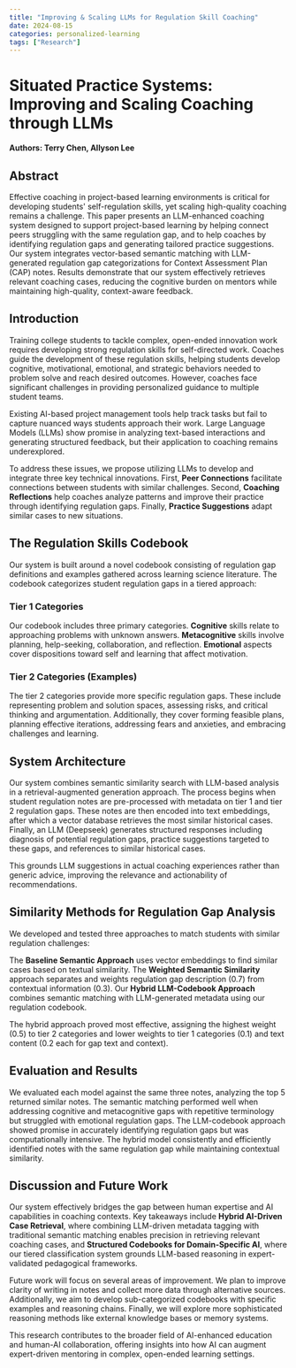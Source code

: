 ```yaml
---
title: "Improving & Scaling LLMs for Regulation Skill Coaching"
date: 2024-08-15
categories: personalized-learning
tags: ["Research"]
---
```


# Situated Practice Systems: Improving and Scaling Coaching through LLMs
**Authors: Terry Chen, Allyson Lee**

## Abstract
Effective coaching in project-based learning environments is critical for developing students' self-regulation skills, yet scaling high-quality coaching remains a challenge. This paper presents an LLM-enhanced coaching system designed to support project-based learning by helping connect peers struggling with the same regulation gap, and to help coaches by identifying regulation gaps and generating tailored practice suggestions. Our system integrates vector-based semantic matching with LLM-generated regulation gap categorizations for Context Assessment Plan (CAP) notes. Results demonstrate that our system effectively retrieves relevant coaching cases, reducing the cognitive burden on mentors while maintaining high-quality, context-aware feedback.

## Introduction
Training college students to tackle complex, open-ended innovation work requires developing strong regulation skills for self-directed work. Coaches guide the development of these regulation skills, helping students develop cognitive, motivational, emotional, and strategic behaviors needed to problem solve and reach desired outcomes. However, coaches face significant challenges in providing personalized guidance to multiple student teams.

Existing AI-based project management tools help track tasks but fail to capture nuanced ways students approach their work. Large Language Models (LLMs) show promise in analyzing text-based interactions and generating structured feedback, but their application to coaching remains underexplored.

To address these issues, we propose utilizing LLMs to develop and integrate three key technical innovations. First, **Peer Connections** facilitate connections between students with similar challenges. Second, **Coaching Reflections** help coaches analyze patterns and improve their practice through identifying regulation gaps. Finally, **Practice Suggestions** adapt similar cases to new situations.

## The Regulation Skills Codebook
Our system is built around a novel codebook consisting of regulation gap definitions and examples gathered across learning science literature. The codebook categorizes student regulation gaps in a tiered approach:

### Tier 1 Categories

Our codebook includes three primary categories. **Cognitive** skills relate to approaching problems with unknown answers. **Metacognitive** skills involve planning, help-seeking, collaboration, and reflection. **Emotional** aspects cover dispositions toward self and learning that affect motivation.

### Tier 2 Categories (Examples)

The tier 2 categories provide more specific regulation gaps. These include representing problem and solution spaces, assessing risks, and critical thinking and argumentation. Additionally, they cover forming feasible plans, planning effective iterations, addressing fears and anxieties, and embracing challenges and learning.

## System Architecture
Our system combines semantic similarity search with LLM-based analysis in a retrieval-augmented generation approach. The process begins when student regulation notes are pre-processed with metadata on tier 1 and tier 2 regulation gaps. These notes are then encoded into text embeddings, after which a vector database retrieves the most similar historical cases. Finally, an LLM (Deepseek) generates structured responses including diagnosis of potential regulation gaps, practice suggestions targeted to these gaps, and references to similar historical cases.

This grounds LLM suggestions in actual coaching experiences rather than generic advice, improving the relevance and actionability of recommendations.

## Similarity Methods for Regulation Gap Analysis
We developed and tested three approaches to match students with similar regulation challenges:

The **Baseline Semantic Approach** uses vector embeddings to find similar cases based on textual similarity. The **Weighted Semantic Similarity** approach separates and weights regulation gap description (0.7) from contextual information (0.3). Our **Hybrid LLM-Codebook Approach** combines semantic matching with LLM-generated metadata using our regulation codebook.

The hybrid approach proved most effective, assigning the highest weight (0.5) to tier 2 categories and lower weights to tier 1 categories (0.1) and text content (0.2 each for gap text and context).

## Evaluation and Results
We evaluated each model against the same three notes, analyzing the top 5 returned similar notes. The semantic matching performed well when addressing cognitive and metacognitive gaps with repetitive terminology but struggled with emotional regulation gaps. The LLM-codebook approach showed promise in accurately identifying regulation gaps but was computationally intensive. The hybrid model consistently and efficiently identified notes with the same regulation gap while maintaining contextual similarity.

## Discussion and Future Work
Our system effectively bridges the gap between human expertise and AI capabilities in coaching contexts. Key takeaways include **Hybrid AI-Driven Case Retrieval**, where combining LLM-driven metadata tagging with traditional semantic matching enables precision in retrieving relevant coaching cases, and **Structured Codebooks for Domain-Specific AI**, where our tiered classification system grounds LLM-based reasoning in expert-validated pedagogical frameworks.

Future work will focus on several areas of improvement. We plan to improve clarity of writing in notes and collect more data through alternative sources. Additionally, we aim to develop sub-categorized codebooks with specific examples and reasoning chains. Finally, we will explore more sophisticated reasoning methods like external knowledge bases or memory systems.

This research contributes to the broader field of AI-enhanced education and human-AI collaboration, offering insights into how AI can augment expert-driven mentoring in complex, open-ended learning settings.